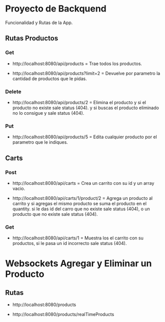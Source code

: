 # Proyecto de Backquend
Funcionalidad y Rutas de la App.

## Rutas Productos
### Get

- http://localhost:8080/api/products = Trae todos los productos.

- http://localhost:8080/api/products?limit=2 = Devuelve por parametro la cantidad de productos que le pidas.

### Delete

- http://localhost:8080/api/products/2 = Elimina el producto y si el producto no existe sale status (404). y si buscas el producto eliminado no lo consigue y sale status (404).

### Put

- http://localhost:8080/api/products/5 = Edita cualquier producto por el parametro que le indiques.

## Carts
### Post

- http://localhost:8080/api/carts = Crea un carrito con su id y un array vacio.

- http://localhost:8080/api/carts/1/product/2 = Agrega un producto al carrito y si agregas el mismo producto se suma el producto en el quantity. si le das id del carro que no existe sale status (404), o un producto que no existe sale status (404).
 
 ### Get

- http://localhost:8080/api/carts/1 = Muestra los el carrito con su productos, si le pasa un id incorrecto sale status (404).



# Websockets Agregar y Eliminar un Producto

## Rutas

- http://localhost:8080/products

- http://localhost:8080/products/realTimeProducts 

